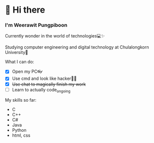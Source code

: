 # 👋 Hi there
### I'm **Weerawit Pungpiboon**

Currently wonder in the world of technologies💻✨

Studying computer engineering and digital technology at Chulalongkorn University📡

What I can do:
- [x] Open my PC👓
- [x] Use cmd and look like hacker👨‍💻
- [x] ~~Use chat to magically finish my work~~
- [ ] Learn to actually code<sub>ongoing</sub>

My skills so far:
- C
- C++
- C#
- Java
- Python
- html, css

  
<!--
**weerawitweem/weerawitweem** is a ✨ _special_ ✨ repository because its `README.md` (this file) appears on your GitHub profile.

Here are some ideas to get you started:

- 🔭 I’m currently working on ...
- 🌱 I’m currently learning ...
- 👯 I’m looking to collaborate on ...
- 🤔 I’m looking for help with ...
- 💬 Ask me about ...
- 📫 How to reach me: ...
- 😄 Pronouns: ...
- ⚡ Fun fact: ...
-->
